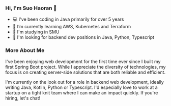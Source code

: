 ### Hi, I'm Suo Haoran 👋

- 💻 I've been coding in Java primarily for over 5 years 
- 🦀 I’m currently learning AWS, Kubernetes and Terraform
- 🎒 I'm studying in SMU
- 👀 I'm looking for backend dev positions in Java, Python, Typescript

### More About Me

I've been enjoying web development for the first time ever since I built my first Spring Boot project. While I appreciate the diversity of technologies, my focus is on creating server-side solutions that are both reliable and efficient.

I'm currently on the look out for a role in backend web development, ideally writing Java, Kotlin, Python or Typescript. I'd especially love to work at a startup on a tight knit team where I can make an impact quickly. If you're hiring, let's chat!
